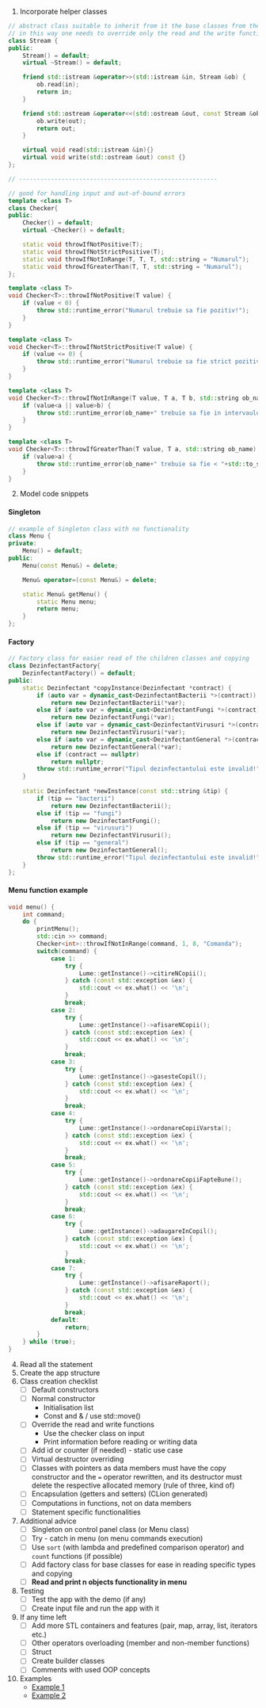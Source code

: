 
1. Incorporate helper classes
```cpp
// abstract class suitable to inherit from it the base classes from the problem
// in this way one needs to override only the read and the write functions once
class Stream {
public:
    Stream() = default;
    virtual ~Stream() = default;

    friend std::istream &operator>>(std::istream &in, Stream &ob) {
        ob.read(in);
        return in;
    }

    friend std::ostream &operator<<(std::ostream &out, const Stream &ob) {
        ob.write(out);
        return out;
    }

    virtual void read(std::istream &in){}
    virtual void write(std::ostream &out) const {}
};

// --------------------------------------------------------

// good for handling input and out-of-bound errors
template <class T>
class Checker{
public:
    Checker() = default;
    virtual ~Checker() = default;

    static void throwIfNotPositive(T);
    static void throwIfNotStrictPositive(T);
    static void throwIfNotInRange(T, T, T, std::string = "Numarul");
    static void throwIfGreaterThan(T, T, std::string = "Numarul");
};

template <class T>
void Checker<T>::throwIfNotPositive(T value) {
    if (value < 0) {
        throw std::runtime_error("Numarul trebuie sa fie pozitiv!");
    }
}

template <class T>
void Checker<T>::throwIfNotStrictPositive(T value) {
    if (value <= 0) {
        throw std::runtime_error("Numarul trebuie sa fie strict pozitiv!");
    }
}

template <class T>
void Checker<T>::throwIfNotInRange(T value, T a, T b, std::string ob_name) {
    if (value<a || value>b) {
        throw std::runtime_error(ob_name+" trebuie sa fie in intervaulul ["+std::to_string(a)+", "+std::to_string(b)+"]");
    }
}

template <class T>
void Checker<T>::throwIfGreaterThan(T value, T a, std::string ob_name) {
    if (value>a) {
        throw std::runtime_error(ob_name+" trebuie sa fie < "+std::to_string(a));
    }
}

```

2. Model code snippets
#### Singleton

```cpp
// example of Singleton class with no functionality
class Menu {
private:
    Menu() = default;
public:
    Menu(const Menu&) = delete;

    Menu& operator=(const Menu&) = delete;

    static Menu& getMenu() {
        static Menu menu;
        return menu;
    }
};
```
#### Factory
```cpp
// Factory class for easier read of the children classes and copying
class DezinfectantFactory{
    DezinfectantFactory() = default;
public:
	static Dezinfectant *copyInstance(Dezinfectant *contract) {
        if (auto var = dynamic_cast<DezinfectantBacterii *>(contract))
            return new DezinfectantBacterii(*var);
        else if (auto var = dynamic_cast<DezinfectantFungi *>(contract))
            return new DezinfectantFungi(*var);
        else if (auto var = dynamic_cast<DezinfectantVirusuri *>(contract))
            return new DezinfectantVirusuri(*var);
        else if (auto var = dynamic_cast<DezinfectantGeneral *>(contract))
            return new DezinfectantGeneral(*var);
        else if (contract == nullptr)
            return nullptr;
        throw std::runtime_error("Tipul dezinfectantului este invalid!");
    }
    
    static Dezinfectant *newInstance(const std::string &tip) {
        if (tip == "bacterii")
            return new DezinfectantBacterii();
        else if (tip == "fungi")
            return new DezinfectantFungi();
        else if (tip == "virusuri")
            return new DezinfectantVirusuri();
        else if (tip == "general")
            return new DezinfectantGeneral();
        throw std::runtime_error("Tipul dezinfectantului este invalid!");
    }
};
```

#### Menu function example
```cpp
void menu() {  
    int command;  
    do {  
        printMenu();  
        std::cin >> command;  
        Checker<int>::throwIfNotInRange(command, 1, 8, "Comanda");  
        switch(command) {  
            case 1:  
                try {  
                    Lume::getInstance()->citireNCopii();  
                } catch (const std::exception &ex) {  
                    std::cout << ex.what() << '\n';  
                }  
                break;  
            case 2:  
                try {  
                    Lume::getInstance()->afisareNCopii();  
                } catch (const std::exception &ex) {  
                    std::cout << ex.what() << '\n';  
                }  
                break;  
            case 3:  
                try {  
                    Lume::getInstance()->gasesteCopil();  
                } catch (const std::exception &ex) {  
                    std::cout << ex.what() << '\n';  
                }  
                break;  
            case 4:  
                try {  
                    Lume::getInstance()->ordonareCopiiVarsta();  
                } catch (const std::exception &ex) {  
                    std::cout << ex.what() << '\n';  
                }  
                break;  
            case 5:  
                try {  
                    Lume::getInstance()->ordonareCopiiFapteBune();  
                } catch (const std::exception &ex) {  
                    std::cout << ex.what() << '\n';  
                }  
                break;  
            case 6:  
                try {  
                    Lume::getInstance()->adaugareInCopil();  
                } catch (const std::exception &ex) {  
                    std::cout << ex.what() << '\n';  
                }  
                break;  
            case 7:  
                try {  
                    Lume::getInstance()->afisareRaport();  
                } catch (const std::exception &ex) {  
                    std::cout << ex.what() << '\n';  
                }  
                break;  
            default:  
                return;  
        }  
    } while (true);  
}
```

4. Read all the statement
5. Create the app structure
6. Class creation checklist
	- [ ] Default constructors
	- [ ] Normal constructor
		- Initialisation list
		- Const and & / use std::move()
	- [ ] Override the read and write functions
		 - Use the checker class on input
		 - Print information before reading or writing data
	- [ ] Add id or counter (if needed) - static use case
	- [ ] Virtual destructor overriding
	- [ ] Classes with pointers as data members must have the copy constructor and the `=` operator rewritten, and its destructor must delete the respective allocated memory (rule of three, kind of)
	- [ ] Encapsulation (getters and setters) (CLion generated)
	- [ ] Computations in functions, not on data members
	- [ ] Statement specific functionalities
1. Additional advice
	- [ ] Singleton on control panel class (or Menu class)
	- [ ]  Try - catch in menu (on menu commands execution)
	- [ ] Use `sort`  (with lambda and predefined comparison operator) and `count` functions (if possible)
	- [ ] Add factory class for base classes for ease in reading specific types and copying
	- [ ] **Read and print n objects functionality in menu**
2. Testing
	- [ ] Test the app with the demo (if any)
	- [ ] Create input file and run the app with it
3. If any time left
	- [ ] Add more STL containers and features (pair, map, array, list, iterators etc.)
	- [ ] Other operators overloading (member and non-member functions)
	- [ ] Struct
	- [ ] Create builder classes
	- [ ] Comments with used OOP concepts
4. Examples
	- [Example 1](https://github.com/FMI-Materials/FMI-Materials/blob/main/Year%20I/Semester%20II/Programare%20Orientata%20Pe%20Obiecte/Modele%20Colocviu/2019%20-%202020/Rezolvari/Model%2001%20Rezolvare%201.cpp)
	- [Example 2]()